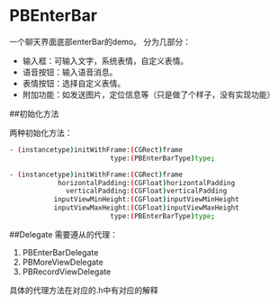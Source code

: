 # PBEnterBar
一个聊天界面底部enterBar的demo。
分为几部分：
- 输入框：可输入文字，系统表情，自定义表情。
- 语音按钮：输入语音消息。
- 表情按钮：选择自定义表情。
- 附加功能：如发送图片，定位信息等（只是做了个样子，没有实现功能）

##初始化方法

两种初始化方法：

```bash
- (instancetype)initWithFrame:(CGRect)frame
                         type:(PBEnterBarType)type;
```
```bash
- (instancetype)initWithFrame:(CGRect)frame
            horizontalPadding:(CGFloat)horizontalPadding
              verticalPadding:(CGFloat)verticalPadding
           inputViewMinHeight:(CGFloat)inputViewMinHeight
           inputViewMaxHeight:(CGFloat)inputViewMaxHeight
                         type:(PBEnterBarType)type;
```

##Delegate
需要遵从的代理：

1. PBEnterBarDelegate
2. PBMoreViewDelegate
3. PBRecordViewDelegate

具体的代理方法在对应的.h中有对应的解释
